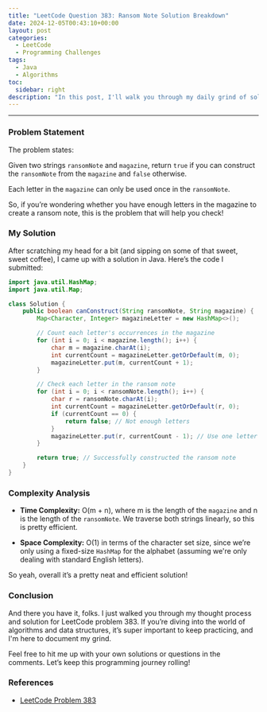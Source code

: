 ```yaml
---
title: "LeetCode Question 383: Ransom Note Solution Breakdown"
date: 2024-12-05T00:43:10+00:00
layout: post
categories:
  - LeetCode
  - Programming Challenges
tags:
  - Java
  - Algorithms
toc:
  sidebar: right
description: "In this post, I'll walk you through my daily grind of solving LeetCode problems, focusing on problem 383: Ransom Note. Get ready for some code!"
---
```

---

### Problem Statement

The problem states:

Given two strings `ransomNote` and `magazine`, return `true` if you can construct the `ransomNote` from the `magazine` and `false` otherwise.

Each letter in the `magazine` can only be used once in the `ransomNote`.

So, if you’re wondering whether you have enough letters in the magazine to create a ransom note, this is the problem that will help you check!

### My Solution

After scratching my head for a bit (and sipping on some of that sweet, sweet coffee), I came up with a solution in Java. Here’s the code I submitted:

```java
import java.util.HashMap;
import java.util.Map;

class Solution {
    public boolean canConstruct(String ransomNote, String magazine) {
        Map<Character, Integer> magazineLetter = new HashMap<>();

        // Count each letter's occurrences in the magazine
        for (int i = 0; i < magazine.length(); i++) {
            char m = magazine.charAt(i);
            int currentCount = magazineLetter.getOrDefault(m, 0);
            magazineLetter.put(m, currentCount + 1);
        }

        // Check each letter in the ransom note
        for (int i = 0; i < ransomNote.length(); i++) {
            char r = ransomNote.charAt(i);
            int currentCount = magazineLetter.getOrDefault(r, 0);
            if (currentCount == 0) {
                return false; // Not enough letters
            }
            magazineLetter.put(r, currentCount - 1); // Use one letter
        }

        return true; // Successfully constructed the ransom note
    }
}
```

### Complexity Analysis

- **Time Complexity:** O(m + n), where m is the length of the `magazine` and n is the length of the `ransomNote`. We traverse both strings linearly, so this is pretty efficient.

- **Space Complexity:** O(1) in terms of the character set size, since we’re only using a fixed-size `HashMap` for the alphabet (assuming we're only dealing with standard English letters). 

So yeah, overall it’s a pretty neat and efficient solution!

### Conclusion

And there you have it, folks. I just walked you through my thought process and solution for LeetCode problem 383. If you’re diving into the world of algorithms and data structures, it’s super important to keep practicing, and I'm here to document my grind.

Feel free to hit me up with your own solutions or questions in the comments. Let’s keep this programming journey rolling!

### References

- [LeetCode Problem 383](https://leetcode.com/problems/ransom-note/)
